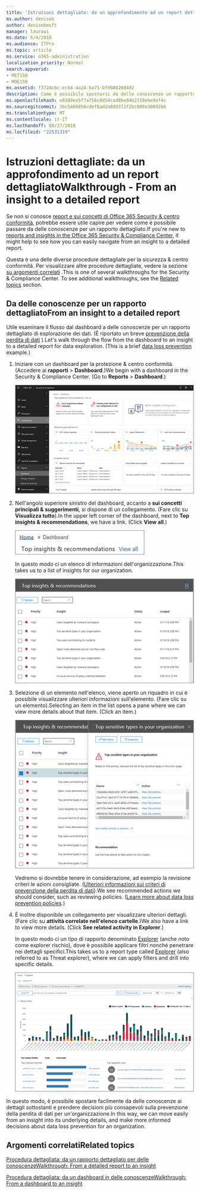 ```yaml
---
title: 'Istruzioni dettagliate: da un approfondimento ad un report dettagliato'
ms.author: deniseb
author: denisebmsft
manager: laurawi
ms.date: 6/4/2018
ms.audience: ITPro
ms.topic: article
ms.service: o365-administration
localization_priority: Normal
search.appverid:
- MET150
- MOE150
ms.assetid: f3724c6c-ec64-4a24-ba71-bfd68020d4d2
description: Come è possibile spostarsi da delle conoscenze un rapporto dettagliato per la protezione &amp; centro conformità attraverso un esempio di prevenzione della perdita di dati.
ms.openlocfilehash: e0389ee5f7a756c0d54cad8be84b2159ebe9af4c
ms.sourcegitcommit: 36c5466056cdef6ad2a8d9372f2bc009a30892bb
ms.translationtype: MT
ms.contentlocale: it-IT
ms.lasthandoff: 08/27/2018
ms.locfileid: "22531319"
---
```

# <a name="walkthrough---from-an-insight-to-a-detailed-report"></a><span data-ttu-id="c0e28-103">Istruzioni dettagliate: da un approfondimento ad un report dettagliato</span><span class="sxs-lookup"><span data-stu-id="c0e28-103">Walkthrough - From an insight to a detailed report</span></span>

<span data-ttu-id="c0e28-104">Se non si conosce [report e sui concetti di Office 365 Security &amp; centro conformità](reports-and-insights-in-security-and-compliance.md), potrebbe essere utile capire per vedere come è possibile passare da delle conoscenze per un rapporto dettagliato.</span><span class="sxs-lookup"><span data-stu-id="c0e28-104">If you're new to [reports and insights in the Office 365 Security &amp; Compliance Center](reports-and-insights-in-security-and-compliance.md), it might help to see how you can easily navigate from an insight to a detailed report.</span></span> 
  
<span data-ttu-id="c0e28-p101">Questa è una delle diverse procedure dettagliate per la sicurezza &amp; centro conformità. Per visualizzare altre procedure dettagliate, vedere la sezione [su argomenti correlati](#related-topics) .</span><span class="sxs-lookup"><span data-stu-id="c0e28-p101">This is one of several walkthroughs for the Security &amp; Compliance Center. To see additional walkthroughs, see the [Related topics](#related-topics) section.</span></span> 
  
## <a name="from-an-insight-to-a-detailed-report"></a><span data-ttu-id="c0e28-107">Da delle conoscenze per un rapporto dettagliato</span><span class="sxs-lookup"><span data-stu-id="c0e28-107">From an insight to a detailed report</span></span>

<span data-ttu-id="c0e28-p102">Utile esaminare il flusso dal dashboard a delle conoscenze per un rapporto dettagliato di esplorazione dei dati. (È riportato un breve [prevenzione della perdita di dati](data-loss-prevention-policies.md) ).</span><span class="sxs-lookup"><span data-stu-id="c0e28-p102">Let's walk through the flow from the dashboard to an insight to a detailed report for data exploration. (This is a brief [data loss prevention](data-loss-prevention-policies.md) example.)</span></span> 
  
1. <span data-ttu-id="c0e28-p103">Iniziare con un dashboard per la protezione &amp; centro conformità. (Accedere ai **rapporti** \> **Dashboard**.)</span><span class="sxs-lookup"><span data-stu-id="c0e28-p103">We begin with a dashboard in the Security &amp; Compliance Center. (Go to **Reports** \> **Dashboard**.)</span></span>
    
    ![In sicurezza &amp; centro conformità, selezionare rapporti \> Dashboard](media/2a668c3d-3fa3-4e37-8149-46989b33ae8c.png)
  
2. <span data-ttu-id="c0e28-p104">Nell'angolo superiore sinistro del dashboard, accanto a **sui concetti principali &amp; suggerimenti**, si dispone di un collegamento. (Fare clic su **Visualizza tutto**).</span><span class="sxs-lookup"><span data-stu-id="c0e28-p104">In the upper left corner of the dashboard, next to **Top insights &amp; recommendations**, we have a link. (Click **View all**.)</span></span>
    
    ![In sicurezza &amp; centro conformità, selezionare rapporti \> Dashboard per visualizzare l'informativa principali](media/9bb64e11-494f-40a4-ab3d-8d3c7789f300.png)
  
    <span data-ttu-id="c0e28-116">In questo modo ci un elenco di informazioni dell'organizzazione.</span><span class="sxs-lookup"><span data-stu-id="c0e28-116">This takes us to a list of insights for our organization.</span></span>
    
    ![In sicurezza &amp; centro conformità, è possibile visualizzare tutte le informazioni in un elenco](media/1289af77-bf5a-444a-97a1-03d8a83f75a9.png)
  
3. <span data-ttu-id="c0e28-p105">Selezione di un elemento nell'elenco, viene aperto un riquadro in cui è possibile visualizzare ulteriori informazioni sull'elemento. (Fare clic su un elemento).</span><span class="sxs-lookup"><span data-stu-id="c0e28-p105">Selecting an item in the list opens a pane where we can view more details about that item. (Click an item.)</span></span>
    
    ![Dettagli relativi a delle conoscenze selezionato](media/dcbb389f-23b0-4031-b789-4a49068af85a.png)
  
    <span data-ttu-id="c0e28-p106">Vedremo si dovrebbe tenere in considerazione, ad esempio la revisione criteri le azioni consigliate. ([Ulteriori informazioni sui criteri di prevenzione della perdita di dati](data-loss-prevention-policies.md)).</span><span class="sxs-lookup"><span data-stu-id="c0e28-p106">We see recommended actions we should consider, such as reviewing policies. ([Learn more about data loss prevention policies](data-loss-prevention-policies.md).)</span></span>
    
4. <span data-ttu-id="c0e28-p107">È inoltre disponibile un collegamento per visualizzare ulteriori dettagli. (Fare clic su **attività correlate nell'elenco cartelle**.)</span><span class="sxs-lookup"><span data-stu-id="c0e28-p107">We also have a link to view more details. (Click **See related activity in Explorer**.)</span></span> 
    
    <span data-ttu-id="c0e28-125">In questo modo ci un tipo di rapporto denominato [Explorer](use-explorer-in-security-and-compliance.md) (anche noto come explorer rischio), dove è possibile applicare filtri nonché penetrare nei dettagli specifici.</span><span class="sxs-lookup"><span data-stu-id="c0e28-125">This takes us to a report type called [Explorer](use-explorer-in-security-and-compliance.md) (also referred to as Threat explorer), where we can apply filters and drill into specific details.</span></span> 
    
    ![Visualizzazione Esplora risorse con ulteriori dettagli su delle conoscenze selezionata](media/3ad15b15-7158-44b7-beda-013351bd868e.png)
  
<span data-ttu-id="c0e28-127">In questo modo, è possibile spostare facilmente da delle conoscenze ai dettagli sottostanti e prendere decisioni più consapevoli sulla prevenzione della perdita di dati per un'organizzazione.</span><span class="sxs-lookup"><span data-stu-id="c0e28-127">In this way, we can move easily from an insight into its underlying details, and make more informed decisions about data loss prevention for an organization.</span></span>
  
## <a name="related-topics"></a><span data-ttu-id="c0e28-128">Argomenti correlati</span><span class="sxs-lookup"><span data-stu-id="c0e28-128">Related topics</span></span>

[<span data-ttu-id="c0e28-129">Procedura dettagliata: da un rapporto dettagliato per delle conoscenze</span><span class="sxs-lookup"><span data-stu-id="c0e28-129">Walkthrough: From a detailed report to an insight</span></span>](from-a-detailed-report-to-an-insight.md)
  
[<span data-ttu-id="c0e28-130">Procedura dettagliata: da un dashboard in delle conoscenze</span><span class="sxs-lookup"><span data-stu-id="c0e28-130">Walkthrough: From a dashboard to an insight</span></span>](from-a-dashboard-to-an-insight.md)
  


